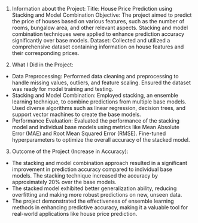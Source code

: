 1) Information about the Project:
Title: House Price Prediction using Stacking and Model Combination
Objective: The project aimed to predict the price of houses based on various features, such as the number of rooms, bungalow area, and other relevant aspects. Stacking and model combination techniques were applied to enhance prediction accuracy significantly over base models.
Dataset: Collected and utilized a comprehensive dataset containing information on house features and their corresponding prices.

2) What I Did in the Project:
- Data Preprocessing: Performed data cleaning and preprocessing to handle missing values, outliers, and feature scaling. Ensured the dataset was ready for model training and testing.
- Stacking and Model Combination: Employed stacking, an ensemble learning technique, to combine predictions from multiple base models. Used diverse algorithms such as linear regression, decision trees, and support vector machines to create the base models.
- Performance Evaluation: Evaluated the performance of the stacking model and individual base models using metrics like Mean Absolute Error (MAE) and Root Mean Squared Error (RMSE). Fine-tuned hyperparameters to optimize the overall accuracy of the stacked model.

3) Outcome of the Project (Increase in Accuracy):
- The stacking and model combination approach resulted in a significant improvement in prediction accuracy compared to individual base models. The stacking technique increased the accuracy by approximately 20% over the base models.
- The stacked model exhibited better generalization ability, reducing overfitting and making more robust predictions on new, unseen data.
- The project demonstrated the effectiveness of ensemble learning methods in enhancing predictive accuracy, making it a valuable tool for real-world applications like house price prediction.
